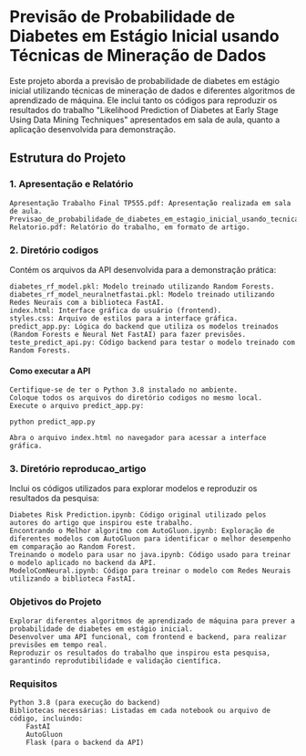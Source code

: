 # Previsão de Probabilidade de Diabetes em Estágio Inicial usando Técnicas de Mineração de Dados

Este projeto aborda a previsão de probabilidade de diabetes em estágio inicial utilizando técnicas de mineração de dados e diferentes algoritmos de aprendizado de máquina. Ele inclui tanto os códigos para reproduzir os resultados do trabalho "Likelihood Prediction of Diabetes at Early Stage Using Data Mining Techniques" apresentados em sala de aula, quanto a aplicação desenvolvida para demonstração.

## Estrutura do Projeto

### 1. Apresentação e Relatório

    Apresentação Trabalho Final TP555.pdf: Apresentação realizada em sala de aula.
    Previsao_de_probabilidade_de_diabetes_em_estagio_inicial_usando_tecnicas_de_mineracao_de_dados-Relatorio.pdf: Relatório do trabalho, em formato de artigo.

### 2. Diretório codigos

Contém os arquivos da API desenvolvida para a demonstração prática:

    diabetes_rf_model.pkl: Modelo treinado utilizando Random Forests.
    diabetes_rf_model_neuralnetfastai.pkl: Modelo treinado utilizando Redes Neurais com a biblioteca FastAI.
    index.html: Interface gráfica do usuário (frontend).
    styles.css: Arquivo de estilos para a interface gráfica.
    predict_app.py: Lógica do backend que utiliza os modelos treinados (Random Forests e Neural Net FastAI) para fazer previsões.
    teste_predict_api.py: Código backend para testar o modelo treinado com Random Forests.

#### Como executar a API

    Certifique-se de ter o Python 3.8 instalado no ambiente.
    Coloque todos os arquivos do diretório codigos no mesmo local.
    Execute o arquivo predict_app.py:

    python predict_app.py

    Abra o arquivo index.html no navegador para acessar a interface gráfica.

### 3. Diretório reproducao_artigo

Inclui os códigos utilizados para explorar modelos e reproduzir os resultados da pesquisa:

    Diabetes Risk Prediction.ipynb: Código original utilizado pelos autores do artigo que inspirou este trabalho.
    Encontrando o Melhor algoritmo com AutoGluon.ipynb: Exploração de diferentes modelos com AutoGluon para identificar o melhor desempenho em comparação ao Random Forest.
    Treinando o modelo para usar no java.ipynb: Código usado para treinar o modelo aplicado no backend da API.
    ModeloComNeural.ipynb: Código para treinar o modelo com Redes Neurais utilizando a biblioteca FastAI.

### Objetivos do Projeto

    Explorar diferentes algoritmos de aprendizado de máquina para prever a probabilidade de diabetes em estágio inicial.
    Desenvolver uma API funcional, com frontend e backend, para realizar previsões em tempo real.
    Reproduzir os resultados do trabalho que inspirou esta pesquisa, garantindo reprodutibilidade e validação científica.

### Requisitos

    Python 3.8 (para execução do backend)
    Bibliotecas necessárias: Listadas em cada notebook ou arquivo de código, incluindo:
        FastAI
        AutoGluon
        Flask (para o backend da API)

